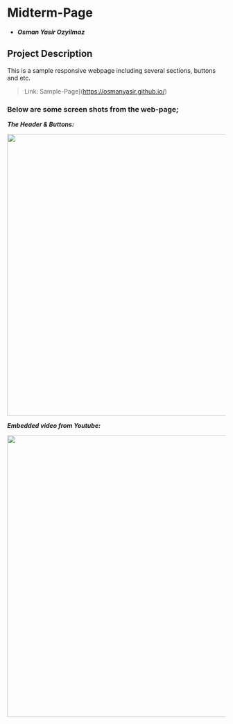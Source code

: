 Midterm-Page
==================================================================

- ***Osman Yasir Ozyilmaz***

## Project Description

This is a sample responsive webpage including several sections, buttons and etc.

> Link: Sample-Page](https://osmanyasir.github.io/)

### Below are some screen shots from the web-page;

***The Header & Buttons:*** 

<img src="https://user-images.githubusercontent.com/64580490/98328743-9ec9ce00-2020-11eb-81d7-ccaef2dad911.png" width="650">

***Embedded video from Youtube:***

<img src="https://user-images.githubusercontent.com/64580490/98328745-9ffafb00-2020-11eb-8c1f-f8c69833be36.png" width="650">
